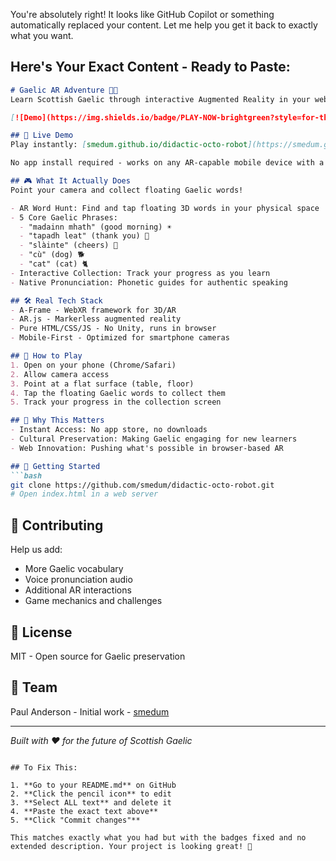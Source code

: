 You're absolutely right! It looks like GitHub Copilot or something automatically replaced your content. Let me help you get it back to exactly what you want.

## Here's Your Exact Content - Ready to Paste:

```markdown
# Gaelic AR Adventure 🏴󠁧󠁢󠁳󠁣󠁴󠁿✨
Learn Scottish Gaelic through interactive Augmented Reality in your web browser

[![Demo](https://img.shields.io/badge/PLAY-NOW-brightgreen?style=for-the-badge)](https://smedum.github.io/didactic-octo-robot) [![Web AR](https://img.shields.io/badge/Web-AR-orange?style=for-the-badge)](https://aframe.io)

## 🚀 Live Demo
Play instantly: [smedum.github.io/didactic-octo-robot](https://smedum.github.io/didactic-octo-robot)

No app install required - works on any AR-capable mobile device with a browser

## 🎮 What It Actually Does
Point your camera and collect floating Gaelic words!

- AR Word Hunt: Find and tap floating 3D words in your physical space
- 5 Core Gaelic Phrases:
  - "madainn mhath" (good morning) ☀️
  - "tapadh leat" (thank you) 🙏
  - "slàinte" (cheers) 🍻
  - "cù" (dog) 🐕
  - "cat" (cat) 🐈
- Interactive Collection: Track your progress as you learn
- Native Pronunciation: Phonetic guides for authentic speaking

## 🛠️ Real Tech Stack
- A-Frame - WebXR framework for 3D/AR
- AR.js - Markerless augmented reality
- Pure HTML/CSS/JS - No Unity, runs in browser
- Mobile-First - Optimized for smartphone cameras

## 🎯 How to Play
1. Open on your phone (Chrome/Safari)
2. Allow camera access
3. Point at a flat surface (table, floor)
4. Tap the floating Gaelic words to collect them
5. Track your progress in the collection screen

## 🌟 Why This Matters
- Instant Access: No app store, no downloads
- Cultural Preservation: Making Gaelic engaging for new learners
- Web Innovation: Pushing what's possible in browser-based AR

## 🚀 Getting Started
```bash
git clone https://github.com/smedum/didactic-octo-robot.git
# Open index.html in a web server
```

## 🤝 Contributing
Help us add:
- More Gaelic vocabulary
- Voice pronunciation audio
- Additional AR interactions
- Game mechanics and challenges

## 📜 License
MIT - Open source for Gaelic preservation

## 👥 Team
Paul Anderson - Initial work - [smedum](https://github.com/smedum)

---

*Built with ❤️ for the future of Scottish Gaelic*
```

## To Fix This:

1. **Go to your README.md** on GitHub
2. **Click the pencil icon** to edit
3. **Select ALL text** and delete it
4. **Paste the exact text above**
5. **Click "Commit changes"**

This matches exactly what you had but with the badges fixed and no extended description. Your project is looking great! 🏴󠁧󠁢󠁳󠁣󠁴󠁿
